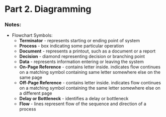# Part 2. Diagramming



### Notes:

- Flowchart Symbols:
  - **Terminator** - represents starting or ending point of system
  - **Process** - box indicating some particular operation
  - **Document** - represents a printout, such as a document or a report
  - **Decision** - diamond representing decision or branching point
  - **Data** - represents information entering or leaving the system
  - **On-Page Reference** - contains letter inside. indicates flow continues on a matching symbol containing same letter somewhere else on the same page
  - **Off-Page Reference** - contains letter inside. indicates flow continues on a matching symbol containing the same letter somewhere else on a different page
  - **Delay or Bottleneck** - identifies a delay or bottleneck
  - **Flow** - lines represent flow of the sequence and direction of a process
